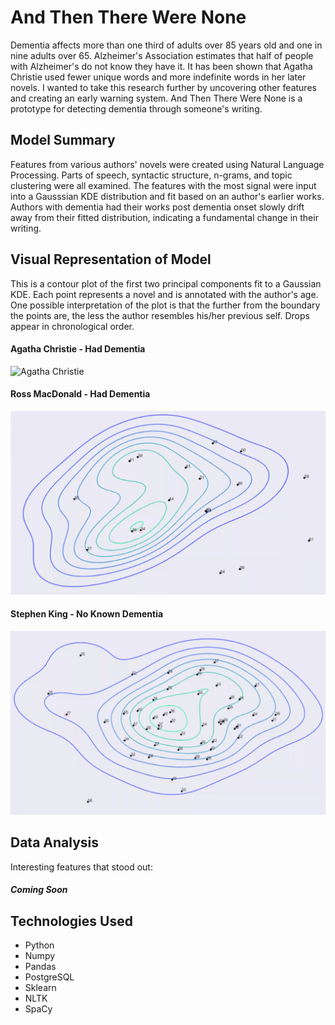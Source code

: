 # And Then There Were None
Dementia affects more than one third of adults over 85 years old and one in nine adults over 65.  Alzheimer's Association estimates that half of people with Alzheimer's do not know they have it.  It has been shown that Agatha Christie used fewer unique words and more indefinite words in her later novels.  I wanted to take this research further by uncovering other features and creating an early warning system.  And Then There Were None is a prototype for detecting dementia through someone's writing.  

##  Model Summary
Features from various authors' novels were created using Natural Language Processing.  Parts of speech, syntactic structure, n-grams, and topic clustering were all examined.  The features with the most signal were input into a Gausssian KDE distribution and fit based on an author's earlier works.  Authors with dementia had their works post dementia onset slowly drift away from their fitted distribution, indicating a fundamental change in their writing.

## Visual Representation of Model
This is a contour plot of the first two principal components fit to a Gaussian KDE.  Each point represents a novel and is annotated with the author's age.  One possible interpretation of the plot is that the further from the boundary the points are, the less the author resembles his/her previous self.  Drops appear in chronological order.

#### Agatha Christie - Had Dementia
![Agatha Christie](img/Agatha_Christie.gif "Agatha Christie")

#### Ross MacDonald - Had Dementia
![Ross MacDonald](img/Ross_MacDonald.gif "Ross MacDonald")

#### Stephen King - No Known Dementia
![Stephen King](img/Stephen_King.gif "Stephen King")

## Data Analysis
Interesting features that stood out:
##### Coming Soon


## Technologies Used
* Python
* Numpy
* Pandas
* PostgreSQL
* Sklearn
* NLTK
* SpaCy

